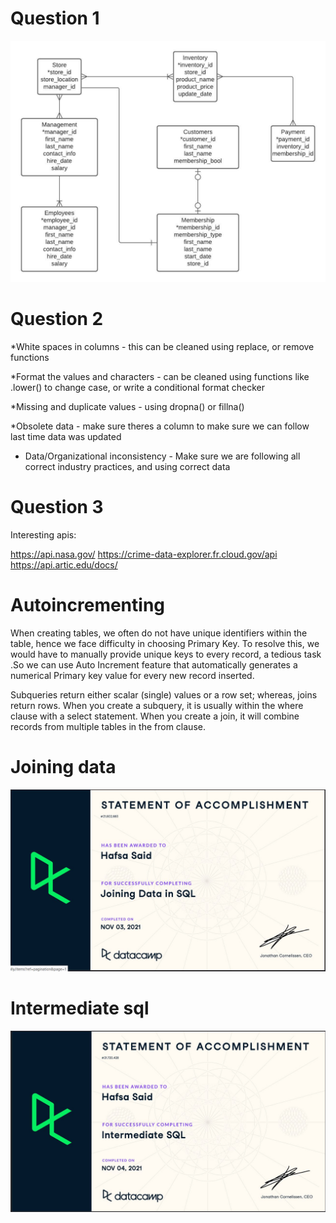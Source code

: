 # Question 1

![](https://github.com/hafsa-said/homework-wk7/blob/main/grocery-erd.jpeg)


# Question 2

*White spaces in columns - this can be cleaned using replace, or remove functions

*Format the values and characters - can be cleaned using functions like .lower() to change case, or write a conditional format checker

*Missing and duplicate values - using dropna() or fillna()

*Obsolete data - make sure theres a column to make sure we can follow last time data was updated

* Data/Organizational inconsistency - Make sure we are following all correct industry practices, and using correct data

# Question 3
Interesting apis:

https://api.nasa.gov/
https://crime-data-explorer.fr.cloud.gov/api
https://api.artic.edu/docs/


# Autoincrementing
When creating tables, we often do not have unique identifiers within the table, hence we face difficulty in choosing Primary Key. To resolve this, we would have to manually provide unique keys to every record, a tedious task .So we can use Auto Increment feature that automatically generates a numerical Primary key value for every new record inserted. 


Subqueries return either scalar (single) values or a row set; whereas, joins return rows. When you create a subquery, it is usually within the where clause with a select statement. When you create a join, it will combine records from multiple tables in the from clause. 

# Joining data
![](https://github.com/hafsa-said/homework-wk7/blob/main/joining_data_sql.JPG)

# Intermediate sql
![](https://github.com/hafsa-said/homework-wk7/blob/main/intermediate_sql.JPG)


